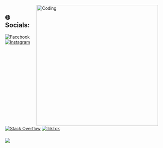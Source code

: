 
<img align="right" alt="Coding" width="400" src="https://giffiles.alphacoders.com/220/220764.gif" />



## 🌐 Socials:
[![Facebook](https://img.shields.io/badge/Facebook-%231877F2.svg?logo=Facebook&logoColor=white)](https://facebook.com/kailangan.mo.sa.username.ko) [![Instagram](https://img.shields.io/badge/Instagram-%23E4405F.svg?logo=Instagram&logoColor=white)](https://instagram.com/_nashidk) [![Stack Overflow](https://img.shields.io/badge/-Stackoverflow-FE7A16?logo=stack-overflow&logoColor=white)](https://stackoverflow.com/users/27668804/nacht) [![TikTok](https://img.shields.io/badge/TikTok-%23000000.svg?logo=TikTok&logoColor=white)](https://tiktok.com/@n.nnatwwkdd) 

### 
![](https://quotes-github-readme.vercel.app/api?type=horizontal&theme=tokyonight)

